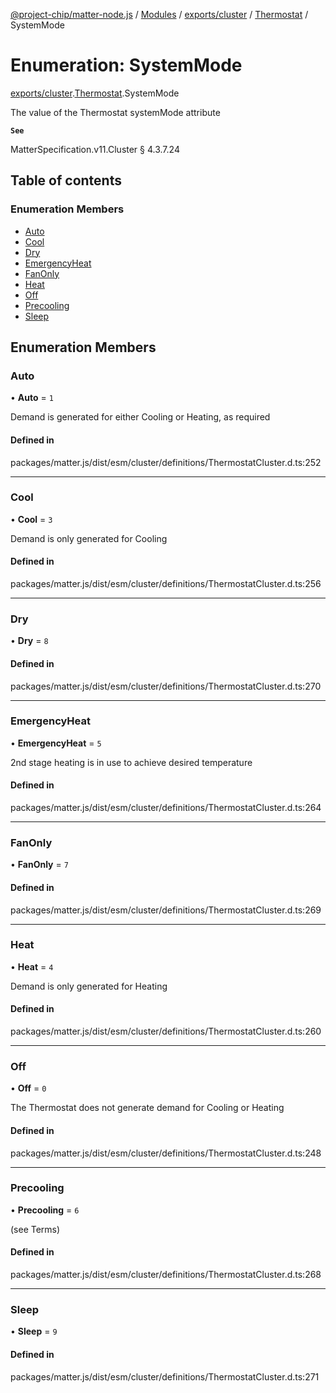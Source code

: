[@project-chip/matter-node.js](../README.md) / [Modules](../modules.md) / [exports/cluster](../modules/exports_cluster.md) / [Thermostat](../modules/exports_cluster.Thermostat.md) / SystemMode

# Enumeration: SystemMode

[exports/cluster](../modules/exports_cluster.md).[Thermostat](../modules/exports_cluster.Thermostat.md).SystemMode

The value of the Thermostat systemMode attribute

**`See`**

MatterSpecification.v11.Cluster § 4.3.7.24

## Table of contents

### Enumeration Members

- [Auto](exports_cluster.Thermostat.SystemMode.md#auto)
- [Cool](exports_cluster.Thermostat.SystemMode.md#cool)
- [Dry](exports_cluster.Thermostat.SystemMode.md#dry)
- [EmergencyHeat](exports_cluster.Thermostat.SystemMode.md#emergencyheat)
- [FanOnly](exports_cluster.Thermostat.SystemMode.md#fanonly)
- [Heat](exports_cluster.Thermostat.SystemMode.md#heat)
- [Off](exports_cluster.Thermostat.SystemMode.md#off)
- [Precooling](exports_cluster.Thermostat.SystemMode.md#precooling)
- [Sleep](exports_cluster.Thermostat.SystemMode.md#sleep)

## Enumeration Members

### Auto

• **Auto** = ``1``

Demand is generated for either Cooling or Heating, as required

#### Defined in

packages/matter.js/dist/esm/cluster/definitions/ThermostatCluster.d.ts:252

___

### Cool

• **Cool** = ``3``

Demand is only generated for Cooling

#### Defined in

packages/matter.js/dist/esm/cluster/definitions/ThermostatCluster.d.ts:256

___

### Dry

• **Dry** = ``8``

#### Defined in

packages/matter.js/dist/esm/cluster/definitions/ThermostatCluster.d.ts:270

___

### EmergencyHeat

• **EmergencyHeat** = ``5``

2nd stage heating is in use to achieve desired temperature

#### Defined in

packages/matter.js/dist/esm/cluster/definitions/ThermostatCluster.d.ts:264

___

### FanOnly

• **FanOnly** = ``7``

#### Defined in

packages/matter.js/dist/esm/cluster/definitions/ThermostatCluster.d.ts:269

___

### Heat

• **Heat** = ``4``

Demand is only generated for Heating

#### Defined in

packages/matter.js/dist/esm/cluster/definitions/ThermostatCluster.d.ts:260

___

### Off

• **Off** = ``0``

The Thermostat does not generate demand for Cooling or Heating

#### Defined in

packages/matter.js/dist/esm/cluster/definitions/ThermostatCluster.d.ts:248

___

### Precooling

• **Precooling** = ``6``

(see Terms)

#### Defined in

packages/matter.js/dist/esm/cluster/definitions/ThermostatCluster.d.ts:268

___

### Sleep

• **Sleep** = ``9``

#### Defined in

packages/matter.js/dist/esm/cluster/definitions/ThermostatCluster.d.ts:271
